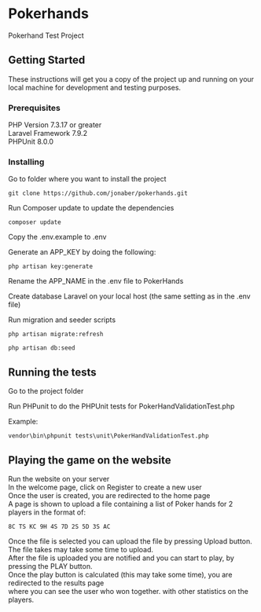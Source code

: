 # Pokerhands
 Pokerhand Test Project

## Getting Started

These instructions will get you a copy of the project up and running on your local machine for development and testing purposes.

### Prerequisites

PHP Version 7.3.17 or greater  
Laravel Framework 7.9.2  
PHPUnit 8.0.0

 
### Installing

Go to folder where you want to install the project

```
git clone https://github.com/jonaber/pokerhands.git
```

Run Composer update to update the dependencies

```
composer update
```


Copy the .env.example to .env

Generate an APP_KEY by doing the following:  

```
php artisan key:generate
```
Rename the APP_NAME in the .env file to PokerHands

Create database Laravel on your local host (the same setting as in the .env file)

Run migration and seeder scripts

```
php artisan migrate:refresh
```
```
php artisan db:seed
```


## Running the tests

Go to the project folder

Run PHPunit to do the PHPUnit tests for PokerHandValidationTest.php

Example:
```
vendor\bin\phpunit tests\unit\PokerHandValidationTest.php
```

## Playing the game on the website

Run the website on your server    
In the welcome page, click on Register to create a new user  
Once the user is created, you are redirected to the home page   
A page is shown to upload a file containing a list of Poker hands for 2 players in the format of:

```
8C TS KC 9H 4S 7D 2S 5D 3S AC
```

Once the file is selected you can upload the file by pressing Upload button.  
The file takes may take some time to upload.  
After the file is uploaded you are notified and you can start to play, by pressing the PLAY button.  
Once the play button is calculated (this may take some time), you are redirected to the results page  
where you can see the user who won together.
with other statistics on the players.




